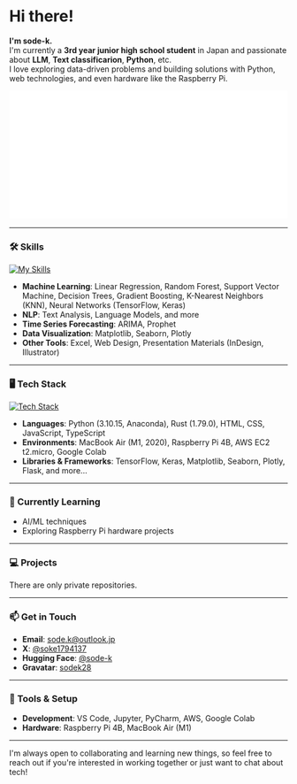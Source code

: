 # Hi there!
**I'm sode-k.**<br>
I'm currently a **3rd year junior high school student** in Japan and passionate about **LLM**, **Text classificarion**, **Python**, etc.<br>
I love exploring data-driven problems and building solutions with Python, web technologies, and even hardware like the Raspberry Pi.

<picture>
  <img src="/metrics.plugin.isocalendar.svg" alt="Metrics">
</picture>

---

### 🛠 Skills
[![My Skills](https://skillicons.dev/icons?i=python,pytorch,tensorflow,opencv)](https://skillicons.dev)
- **Machine Learning**: Linear Regression, Random Forest, Support Vector Machine, Decision Trees, Gradient Boosting, K-Nearest Neighbors (KNN), Neural Networks (TensorFlow, Keras)
- **NLP**: Text Analysis, Language Models, and more
- **Time Series Forecasting**: ARIMA, Prophet
- **Data Visualization**: Matplotlib, Seaborn, Plotly
- **Other Tools**: Excel, Web Design, Presentation Materials (InDesign, Illustrator)

---

### 🖥️ Tech Stack
[![Tech Stack](https://skillicons.dev/icons?i=python,anaconda,raspberrypi,html,css,js,ts,rust,docker)](https://skillicons.dev)
- **Languages**: Python (3.10.15, Anaconda), Rust (1.79.0), HTML, CSS, JavaScript, TypeScript
- **Environments**: MacBook Air (M1, 2020), Raspberry Pi 4B, AWS EC2 t2.micro, Google Colab
- **Libraries & Frameworks**: TensorFlow, Keras, Matplotlib, Seaborn, Plotly, Flask, and more...

---

### 🌱 Currently Learning
- AI/ML techniques
- Exploring Raspberry Pi hardware projects

---

### 💻 Projects
There are only private repositories.

---

### 📫 Get in Touch

- **Email**: sode.k@outlook.jp
- **X**: [@soke1794137](https://x.com/soke1794137)
- **Hugging Face**: [@sode-k](https://huggingface.co/sode-k)
- **Gravatar**: [sodek28](https://gravatar.com/sodek28)

---

### 🔧 Tools & Setup

- **Development**: VS Code, Jupyter, PyCharm, AWS, Google Colab
- **Hardware**: Raspberry Pi 4B, MacBook Air (M1)

---

I'm always open to collaborating and learning new things, so feel free to reach out if you're interested in working together or just want to chat about tech!
